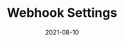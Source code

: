 ---
title: "Webhook Settings"
linkTitle: "Webhook Settings"
weight: 3
date: 2021-08-10
description: >
    Monitoring Tool Configuration Guide for SpaceONE Monitoring Webhook Plugins
---